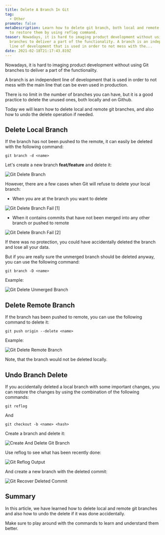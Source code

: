 ```yaml
---
title: Delete A Branch In Git
tag:
  - Other
promote: false
metaDescription: Learn how to delete git branch, both local and remote and how
  to restore them by using reflog command.
teaser: Nowadays, it is hard to imaging product development without using Git
  branches to deliver a part of the functionality. A branch is an independent
  line of development that is used in order to not mess with the...
date: 2021-02-18T21:17:43.819Z
---
```

Nowadays, it is hard to imaging product development without using Git branches to deliver a part of the functionality.

A branch is an independent line of development that is used in order to not mess with the main line that can be even used in production.

There is no limit in the number of branches you can have, but it is a good practice to delete the unused ones, both locally and on Github.

Today we will learn how to delete local and remote git branches, and also how to undo the delete operation if needed.

## Delete Local Branch

If the branch has not been pushed to the remote, it can easily be deleted with the following command:

`git branch -d <name>`

Let's create a new branch **feat/feature** and delete it:

![Git Delete Branch](/img/screenshot-2021-02-15-at-22.30.45.png "Git Delete Branch")

However, there are a few cases when Git will refuse to delete your local branch:

* When you are at the branch you want to delete

![Git Delete Branch Fail [1]](/img/screenshot-2021-02-15-at-22.31.41.png "Git Delete Branch Fail [1]")

* When it contains commits that have not been merged into any other branch or pushed to remote

![Git Delete Branch Fail [2]](/img/screenshot-2021-02-15-at-22.34.06.png "Git Delete Branch Fail [2]")

If there was no protection, you could have accidentally deleted the branch and lose all your data.

But if you are really sure the unmerged branch should be deleted anyway, you can use the following command:

`git branch -D <name>`

Example:

![Git Delete Unmerged Branch](/img/screenshot-2021-02-15-at-22.37.00.png "Git Delete Unmerged Branch")

## Delete Remote Branch

If the branch has been pushed to remote, you can use the following command to delete it:

`git push origin --delete <name>`

Example:

![Git Delete Remote Branch](/img/screenshot-2021-02-15-at-22.45.43.png "Git Delete Remote Branch")

Note, that the branch would not be deleted locally.

## Undo Branch Delete

If you accidentally deleted a local branch with some important changes, you can restore the changes by using the combination of the following commands:

`git reflog`

And

`git checkout -b <name> <hash>`

Create a branch and delete it:

![Create And Delete Git Branch](/img/screenshot-2021-02-15-at-22.50.25.png "Create And Delete Git Branch")

Use reflog to see what has been recently done:

![Git Reflog Output](/img/screenshot-2021-02-15-at-22.52.48.png "Git Reflog Output")

And create a new branch with the deleted commit:

![Git Recover Deleted Commit](/img/screenshot-2021-02-15-at-23.01.42.png "Git Recover Deleted Commit")

## Summary

In this article, we have learned how to delete local and remote git branches and also how to undo the delete if it was done accidentally.

Make sure to play around with the commands to learn and understand them better.